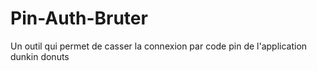 # Pin-Auth-Bruter
Un outil qui permet de casser la connexion par code pin de l'application dunkin donuts
